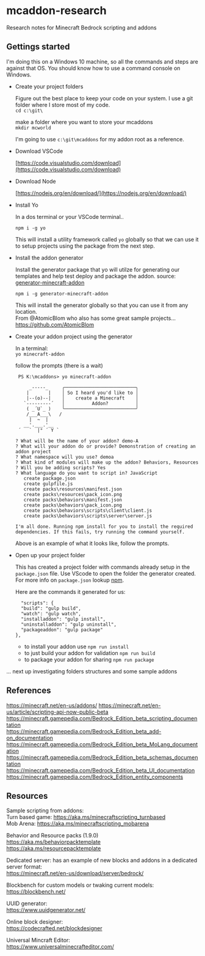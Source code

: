 # mcaddon-research
Research notes for Minecraft Bedrock scripting and addons

## Gettings started

I'm doing this on a Windows 10 machine, so all the commands and steps are against that OS.
You should know how to use a command console on Windows. 

- Create your project folders

  Figure out the best place to keep your code on your system. I use a git folder where I store most of my code.  
  ```cd c:\git\ ```
  
  make a folder where you want to store your mcaddons  
  ```mkdir mcworld```

  I'm going to use ```c:\git\mcaddons``` for my addon root as a reference. 

- Download VSCode

  [https://code.visualstudio.com/download](https://code.visualstudio.com/download)
  
- Download Node
   
   [https://nodejs.org/en/download/](https://nodejs.org/en/download/)

- Install Yo
  
  In a dos terminal or your VSCode terminal..
  
  ```npm i -g yo```
 
  This will install a utility framework called `yo` globally so that we can use it to setup projects using the package from the next step.
 
- Install the addon generator

  Install the generator package that yo will utilze for generating our templates and help test deploy and package the addon. source: [generator-minecraft-addon](https://github.com/minecraft-addon-tools/generator-minecraft-addon)

  ```npm i -g generator-minecraft-addon```

  This will install the generator globally so that you can use it from any location.  
  From @AtomicBlom who also has some great sample projects... 
  https://github.com/AtomicBlom
 
- Create your addon project using the generator

  In a terminal:  
  ```yo minecraft-addon```

  follow the prompts (there is a wait)  
  ```
   PS K:\mcaddons> yo minecraft-addon

       _-----_     ╭──────────────────────────╮
      |       |    │ So I heard you'd like to │
      |--(o)--|    │    create a Minecraft    │
     `---------´   │          Addon?          │
      ( _´U`_ )    ╰──────────────────────────╯
      /___A___\   /
       |  ~  |
     __'.___.'__
   ´   `  |° ´ Y `

  ? What will be the name of your addon? demo-A
  ? What will your addon do or provide? Demonstration of creating an addon project
  ? What namespace will you use? demoa
  ? What kind of modules will make up the addon? Behaviors, Resources
  ? Will you be adding scripts? Yes
  ? What language do you want to script in? JavaScript
     create package.json
     create gulpfile.js
     create packs\resources\manifest.json
     create packs\resources\pack_icon.png
     create packs\behaviors\manifest.json
     create packs\behaviors\pack_icon.png
     create packs\behaviors\scripts\client\client.js
     create packs\behaviors\scripts\server\server.js

  I'm all done. Running npm install for you to install the required dependencies. If this fails, try running the command yourself.
  ```
  Above is an example of what it looks like, follow the prompts.

-  Open up your project folder
  
    This has created a project folder with commands already setup in the `package.json` file.
    Use VScode to open the folder the generator created. For more info on `package.json` lookup [npm](https://docs.npmjs.com/creating-a-package-json-file).
    
    Here are the commands it generated for us: 
    ```
      "scripts": {
      "build": "gulp build",
      "watch": "gulp watch",
      "installaddon": "gulp install",
      "uninstalladdon": "gulp uninstall",
      "packageaddon": "gulp package"
    },
    ```
    
    - to install your addon use `npm run install` 
    - to just build your addon for validation `npm run build`
    - to package your addon for sharing `npm run package`

... next up investigating folders structures and some sample addons

## References
  https://minecraft.net/en-us/addons/ 
  https://minecraft.net/en-us/article/scripting-api-now-public-beta  
  https://minecraft.gamepedia.com/Bedrock_Edition_beta_scripting_documentation  
  https://minecraft.gamepedia.com/Bedrock_Edition_beta_add-on_documentation  
  https://minecraft.gamepedia.com/Bedrock_Edition_beta_MoLang_documentation  
  https://minecraft.gamepedia.com/Bedrock_Edition_beta_schemas_documentation  
  https://minecraft.gamepedia.com/Bedrock_Edition_beta_UI_documentation  
  https://minecraft.gamepedia.com/Bedrock_Edition_entity_components

## Resources
  Sample scripting from addons:  
  Turn based game:  https://aka.ms/minecraftscripting_turnbased  
  Mob Arena:  https://aka.ms/minecraftscripting_mobarena  
  
  Behavior and Resource packs (1.9.0)  
  https://aka.ms/behaviorpacktemplate  
  https://aka.ms/resourcepacktemplate  
  
  Dedicated server: has an example of new blocks and addons in a dedicated server format:  
  https://minecraft.net/en-us/download/server/bedrock/   
  
  Blockbench for custom models or twaking current models:  
  https://blockbench.net/
  
  UUID generator:  
  https://www.uuidgenerator.net/
  
  Online block designer:  
  https://codecrafted.net/blockdesigner
  
  Universal Mincraft Editor:  
  https://www.universalminecrafteditor.com/
  
